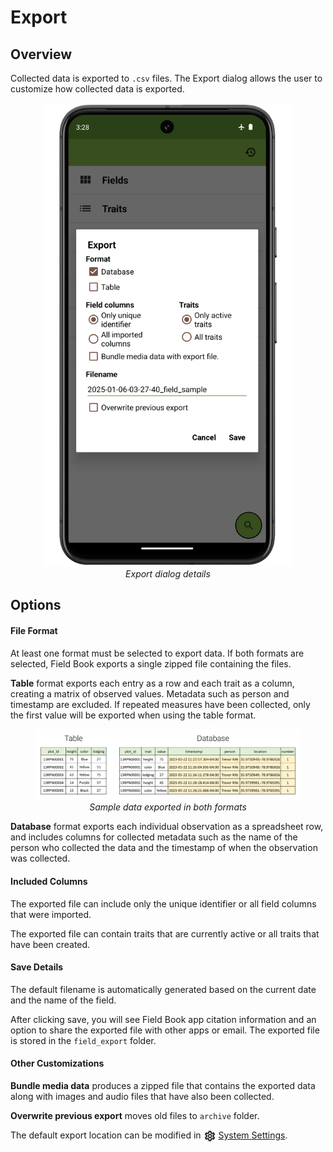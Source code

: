 Export
======

Overview
--------

Collected data is exported to `.csv` files. The Export dialog allows the
user to customize how collected data is exported.

<figure align="center" class="image">
  <img src="_static/images/export/export_framed.png" width="400px"> 
  <figcaption><i>Export dialog details</i></figcaption> 
</figure>

Options
-------

#### File Format

At least one format must be selected to export data. If both formats are
selected, Field Book exports a single zipped file containing the files.

**Table** format exports each entry as a row and each trait as a column,
creating a matrix of observed values. Metadata such as person and
timestamp are excluded. If repeated measures have been collected, only
the first value will be exported when using the table format.

<figure align="center" class="image">
  <img src="_static/images/export/export_file_formats.png" width="1100px"> 
  <figcaption><i>Sample data exported in both
formats</i></figcaption> 
</figure>

**Database** format exports each individual observation as a spreadsheet
row, and includes columns for collected metadata such as the name of the
person who collected the data and the timestamp of when the observation
was collected.

#### Included Columns

The exported file can include only the unique identifier or all field
columns that were imported.

The exported file can contain traits that are currently active or all
traits that have been created.

#### Save Details

The default filename is automatically generated based on the current
date and the name of the field.

After clicking save, you will see Field Book app citation information
and an option to share the exported file with other apps or email. The
exported file is stored in the `field_export` folder.

#### Other Customizations

**Bundle media data** produces a zipped file that contains the exported
data along with images and audio files that have also been collected.

**Overwrite previous export** moves old files to `archive` folder.

The default export location can be modified in
<a href="settings-system.md"><img style="vertical-align: middle;" src="_static/icons/settings/main/cog-outline.png" width="20px"></a> [System Settings](settings-system.md).
